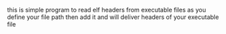 this is simple program to read elf headers from executable files as you define your file path then add it and will deliver headers of your executable file
